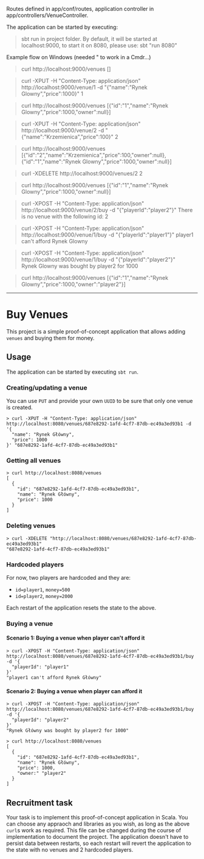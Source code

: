 Routes defined in app/conf/routes, application controller in app/controllers/VenueController.

The application can be started by executing:
> sbt run
in project folder. 
By default, it will be started at localhost:9000, to start it on 8080, please use: 
sbt "run 8080"

Example flow on Windows (needed \" to work in a Cmdr...) 

> curl http://localhost:9000/venues
[]

> curl -XPUT -H "Content-Type: application/json" http://localhost:9000/venue/1 -d "{\"name\":\"Rynek Glowny\",\"price\":1000}" 
1

> curl http://localhost:9000/venues
[{"id":"1","name":"Rynek Glowny","price":1000,"owner":null}]

> curl -XPUT -H "Content-Type: application/json" http://localhost:9000/venue/2 -d "{\"name\":\"Krzemienica\",\"price\":100}" 
2

> curl http://localhost:9000/venues
[{"id":"2","name":"Krzemienica","price":100,"owner":null},{"id":"1","name":"Rynek Glowny","price":1000,"owner":null}]

> curl -XDELETE http://localhost:9000/venues/2
2

> curl http://localhost:9000/venues
[{"id":"1","name":"Rynek Glowny","price":1000,"owner":null}]

> curl -XPOST -H "Content-Type: application/json" http://localhost:9000/venue/2/buy -d "{\"playerId\":\"player2\"}" 
There is no venue with the following id: 2

> curl -XPOST -H "Content-Type: application/json" http://localhost:9000/venue/1/buy -d "{\"playerId\":\"player1\"}"
player1 can't afford Rynek Glowny

> curl -XPOST -H "Content-Type: application/json" http://localhost:9000/venue/1/buy -d "{\"playerId\":\"player2\"}"  
Rynek Glowny was bought by player2 for 1000

> curl http://localhost:9000/venues
[{"id":"1","name":"Rynek Glowny","price":1000,"owner":"player2"}]


_________________________________________________________________________________________________________________________________


# Buy Venues
This project is a simple proof-of-concept application that allows adding `venues` and buying them for money.

## Usage
The application can be started by executing `sbt run`.

### Creating/updating a venue
You can use `PUT` and provide your own `UUID` to be sure that only one venue is created.
```
> curl -XPUT -H "Content-Type: application/json" http://localhost:8080/venues/687e8292-1afd-4cf7-87db-ec49a3ed93b1 -d '{
  "name": "Rynek Główny",
  "price": 1000
}' "687e8292-1afd-4cf7-87db-ec49a3ed93b1"
```

### Getting all venues
```
> curl http://localhost:8080/venues
[
  {
    "id": "687e8292-1afd-4cf7-87db-ec49a3ed93b1",
    "name": "Rynek Główny",
    "price": 1000
  }
]
```

### Deleting venues
```
> curl -XDELETE "http://localhost:8080/venues/687e8292-1afd-4cf7-87db-ec49a3ed93b1"
"687e8292-1afd-4cf7-87db-ec49a3ed93b1"
```

### Hardcoded players
For now, two players are hardcoded and they are:
- `id=player1`, `money=500`
- `id=player2`, `money=2000`

Each restart of the application resets the state to the above.

### Buying a venue

#### Scenario 1: Buying a venue when player can't afford it
```
> curl -XPOST -H "Content-Type: application/json" http://localhost:8080/venues/687e8292-1afd-4cf7-87db-ec49a3ed93b1/buy -d '{
  "playerId": "player1"
}'
"player1 can't afford Rynek Główny"
```

#### Scenario 2: Buying a venue when player can afford it
```
> curl -XPOST -H "Content-Type: application/json" http://localhost:8080/venues/687e8292-1afd-4cf7-87db-ec49a3ed93b1/buy -d '{
  "playerId": "player2"
}'
"Rynek Główny was bought by player2 for 1000"
```

```
> curl http://localhost:8080/venues
[
  {
    "id": "687e8292-1afd-4cf7-87db-ec49a3ed93b1",
    "name": "Rynek Główny",
    "price": 1000,
    "owner:" "player2"
  }
]
```

## Recruitment task
Your task is to implement this proof-of-concept application in Scala. 
You can choose any appraoch and libraries as you wish, as long as the above `curl`s work as required. 
This file can be changed during the course of implementation to document the project. 
The application doesn't have to persist data between restarts, 
so each restart will revert the application to the state with no venues and 2 hardcoded players.
